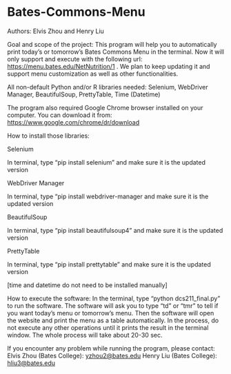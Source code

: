 # Bates-Commons-Menu
Authors: Elvis Zhou and Henry Liu

Goal and scope of the project:
This program will help you to automatically print today’s or tomorrow’s Bates Commons Menu in the terminal. Now it will only support and execute with the following url: https://menu.bates.edu/NetNutrition/1 . We plan to keep updating it and support menu customization as well as other functionalities. 


All non-default Python and/or R libraries needed:
	Selenium, WebDriver Manager, BeautifulSoup, PrettyTable, Time (Datetime)

The program also required Google Chrome browser installed on your computer. You can download it from:
https://www.google.com/chrome/dr/download


How to install those libraries:

Selenium

In terminal, type “pip install selenium” and make sure it is the updated version

WebDriver Manager

In terminal, type “pip install webdriver-manager and make sure it is the updated version

BeautifulSoup

In terminal, type “pip install beautifulsoup4” and make sure it is the updated version

PrettyTable

In terminal, type “pip install prettytable” and make sure it is the updated version

[time and datetime do not need to be installed manually]


How to execute the software:
In the terminal, type “python dcs211_final.py” to run the software. The software will ask you to type “td” or “tmr” to tell if you want today’s menu or tomorrow’s menu. Then the software will open the website and print the menu as a table automatically. In the process, do not execute any other operations until it prints the result in the terminal window. The whole process will take about 20-30 sec. 


If you encounter any problem while running the program, please contact:
Elvis Zhou (Bates College): yzhou2@bates.edu
Henry Liu (Bates College): hliu3@bates.edu
